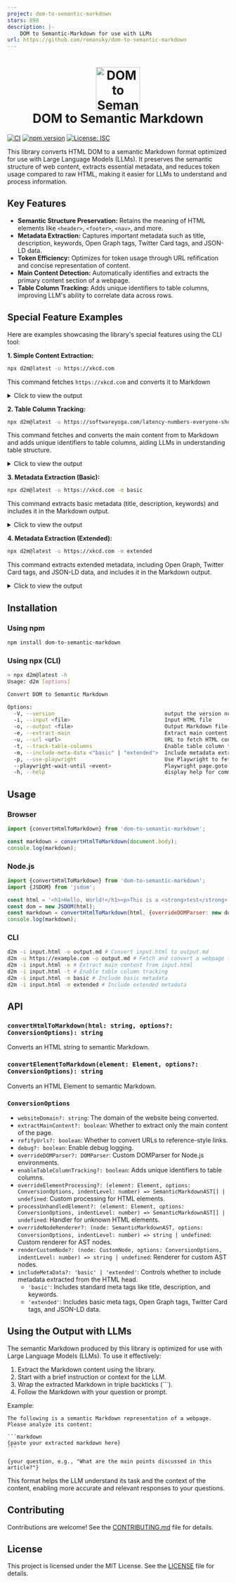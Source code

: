 ```yaml
---
project: dom-to-semantic-markdown
stars: 898
description: |-
    DOM to Semantic-Markdown for use with LLMs
url: https://github.com/romansky/dom-to-semantic-markdown
---
```


<h1 align="center">
    <img width="100" height="100" src="d2m_color.svg" alt="DOM to Semantic Markdown Logo"><br>
    DOM to Semantic Markdown
</h1>

[![CI](https://github.com/romansky/dom-to-semantic-markdown/actions/workflows/ci.yml/badge.svg)](https://github.com/romansku/dom-to-semantic-markdown/actions/workflows/ci.yml)
[![npm version](https://badge.fury.io/js/dom-to-semantic-markdown.svg)](https://badge.fury.io/js/dom-to-semantic-markdown)
[![License: ISC](https://img.shields.io/badge/License-MIT-blue.svg)](https://opensource.org/licenses/MIT)

This library converts HTML DOM to a semantic Markdown format optimized for use with Large Language Models (LLMs). It
preserves the semantic structure of web content, extracts essential metadata, and reduces token usage compared to raw
HTML, making it easier for LLMs to understand and process information.

## Key Features

* **Semantic Structure Preservation:** Retains the meaning of HTML elements like `<header>`, `<footer>`, `<nav>`, and
  more.
* **Metadata Extraction:** Captures important metadata such as title, description, keywords, Open Graph tags, Twitter
  Card tags, and JSON-LD data.
* **Token Efficiency:** Optimizes for token usage through URL refification and concise representation of content.
* **Main Content Detection:** Automatically identifies and extracts the primary content section of a webpage.
* **Table Column Tracking:** Adds unique identifiers to table columns, improving LLM's ability to correlate data across
  rows.

## Special Feature Examples

Here are examples showcasing the library's special features using the CLI tool:

**1. Simple Content Extraction:**

```bash
npx d2m@latest -u https://xkcd.com
```

This command fetches `https://xkcd.com` and converts it to Markdown

<details>
<summary>Click to view the output</summary>

```markdown
- [Archive](/archive)
- [What If?](https://what-if.xkcd.com/)
- [About](/about)
- [Feed](/atom.xml) • [Email](/newsletter/)
- [TW](https://twitter.com/xkcd/) • [FB](https://www.facebook.com/TheXKCD/) • [IG](https://www.instagram.com/xkcd/)
- [-Books-](/books/)
- [What If? 2](/what-if-2/)
- [WI?](/what-if/) • [TE](/thing-explainer/) • [HT](/how-to/)
  <a href="/">![xkcd.com logo](/s/0b7742.png)</a> A webcomic of romance,
  sarcasm, math, and language. [Special 10th anniversary edition of WHAT IF?](https://xkcd.com/what-if/) —revised and annotated with brand-new illustrations and answers to important questions you never thought to ask—out now. Order it [here](https://bit.ly/WhatIf10th)! Renormalization
- [|<](/1/)
- [< Prev](/3090/)
- [Random](//c.xkcd.com/random/comic/)
- [Next >](about:blank#)
- [>|](/)

![Renormalization](//imgs.xkcd.com/comics/renormalization.png)

- [|<](/1/)
- [< Prev](/3090/)
- [Random](//c.xkcd.com/random/comic/)
- [Next >](about:blank#)
- [>|](/)

Permanent link to this comic: [https://xkcd.com/3091/](https://xkcd.com/3091)
Image URL (for hotlinking/embedding): [https://imgs.xkcd.com/comics/renormalization.png](https://imgs.xkcd.com/comics/renormalization.png)
![Selected Comics](//imgs.xkcd.com/s/a899e84.jpg)

<a href="//xkcd.com/1732/">![Earth temperature timeline](//imgs.xkcd.com/s/temperature.png)</a>
[RSS Feed](/rss.xml) - [Atom Feed](/atom.xml) - [Email](/newsletter/)
Comics I enjoy:
[Three Word Phrase](http://threewordphrase.com/), [SMBC](https://www.smbc-comics.com/), [Dinosaur Comics](https://www.qwantz.com/), [Oglaf](https://oglaf.com/) (nsfw), [A Softer World](https://www.asofterworld.com/), [Buttersafe](https://buttersafe.com/), [Perry Bible Fellowship](https://pbfcomics.com/), [Questionable Content](https://questionablecontent.net/), [Buttercup Festival](http://www.buttercupfestival.com/), [Homestuck](https://www.homestuck.com/), [Junior Scientist Power Hour](https://www.jspowerhour.com/)
Other things:
[Tips on technology and government](https://medium.com/civic-tech-thoughts-from-joshdata/so-you-want-to-reform-democracy-7f3b1ef10597),
[Climate FAQ](https://www.nytimes.com/interactive/2017/climate/what-is-climate-change.html), [Katharine Hayhoe](https://twitter.com/KHayhoe)
xkcd.com is best viewed with Netscape Navigator 4.0 or below on a Pentium 3±1 emulated in Javascript on an Apple IIGS
at a screen resolution of 1024x1. Please enable your ad blockers, disable high-heat drying, and remove your device
from Airplane Mode and set it to Boat Mode. For security reasons, please leave caps lock on while browsing. This work is licensed under a [Creative Commons Attribution-NonCommercial 2.5 License](https://creativecommons.org/licenses/by-nc/2.5/).

This means you're free to copy and share these comics (but not to sell them). [More details](/license.html).
```

</details>

**2. Table Column Tracking:**

```bash
npx d2m@latest -u https://softwareyoga.com/latency-numbers-everyone-should-know/ -t -e
```

This command fetches and converts the main content from to Markdown and adds unique identifiers to table columns, aiding
LLMs in understanding table structure.

<details>
<summary>Click to view the output</summary>

```markdown
# Latency Numbers Everyone Should Know

## Latency

In a computer network, latency is defined as the amount of time it takes for a packet of data to get from one designated point to another.

In more general terms, it is the amount of time between the cause and the observation of the effect.

As you would expect, latency is important, very important. As programmers, we all know reading from disk takes longer than reading from memory or the fact that L1 cache is faster than the L2 cache.

But do you know the orders of magnitude by which these aspects are faster/slower compared to others?

## Latency for common operations

Jeff Dean from Google studied exactly that and came up with figures for latency in various situations.

With improving hardware, the latency at the higher ends of the spectrum are reducing, but not enough to ignore them completely! For instance, to read 1MB sequentially from disk might have taken 20,000,000 ns a decade earlier and with the advent of SSDs may probably take 1,000,000 ns today. But it is never going to surpass reading directly from memory.

The table below presents the latency for the most common operations on commodity hardware. These data are only approximations and will vary with the hardware and the execution environment of your code. However, they do serve their primary purpose, which is to enable us make informed technical decisions to reduce latency.

For better comprehension of  the multi-fold increase in latency, scaled figures in relation to L2 cache are also provided by assuming that the L1 cache reference is 1 sec.

**Scroll horizontally on the table in smaller screens**

| Operation <!-- col-0 --> | Note <!-- col-1 --> | Latency <!-- col-2 --> | Scaled Latency <!-- col-3 --> |
| --- | --- | --- | --- |
| L1 cache reference <!-- col-0 --> | Level-1 cache, usually built onto the microprocessor chip itself. <!-- col-1 --> | 0.5 ns <!-- col-2 --> | Consider L1 cache reference duration is 1 sec <!-- col-3 --> |
| Branch mispredict <!-- col-0 --> | During the execution of a program, CPU predicts the next set of instructions. Branch misprediction is when it makes the wrong prediction. Hence, the previous prediction has to be erased and new one calculated and placed on the execution stack. <!-- col-1 --> | 5 ns <!-- col-2 --> | 10 s <!-- col-3 --> |
| L2 cache reference <!-- col-0 --> | Level-2 cache is memory built on a separate chip. <!-- col-1 --> | 7 ns <!-- col-2 --> | 14 s <!-- col-3 --> |
| Mutex lock/unlock <!-- col-0 --> | Simple synchronization method used to ensure exclusive access to resources shared between many threads. <!-- col-1 --> | 25 ns <!-- col-2 --> | 50 s <!-- col-3 --> |
| Main memory reference <!-- col-0 --> | Time to reference main memory i.e. RAM. <!-- col-1 --> | 100 ns <!-- col-2 --> | 3m 20s <!-- col-3 --> |
| Compress 1K bytes with Snappy <!-- col-0 --> | Snappy is a fast data compression and decompression library written in C++ by Google and used in many Google projects like BigTable, MapReduce and other open source projects. <!-- col-1 --> | 3,000 ns <!-- col-2 --> | 1h 40 m <!-- col-3 --> |
| Send 1K bytes over 1 Gbps network <!-- col-0 --> |  <!-- col-1 --> | 10,000 ns <!-- col-2 --> | 5h 33m 20s <!-- col-3 --> |
| Read 1 MB sequentially from memory <!-- col-0 --> | Read from RAM. <!-- col-1 --> | 250,000 ns <!-- col-2 --> | 5d 18h 53m 20s <!-- col-3 --> |
| Round trip within same datacenter <!-- col-0 --> | We can assume that the DNS lookup will be much faster within a datacenter than it is to go over an external router. <!-- col-1 --> | 500,000 ns <!-- col-2 --> | 11d 13h 46m 40s <!-- col-3 --> |
| Read 1 MB sequentially from SSD disk <!-- col-0 --> | Assumes SSD disk. SSD boasts random data access times of 100000 ns or less. <!-- col-1 --> | 1,000,000 ns <!-- col-2 --> | 23d 3h 33m 20s <!-- col-3 --> |
| Disk seek <!-- col-0 --> | Disk seek is method to get to the sector and head in the disk where the required data exists. <!-- col-1 --> | 10,000,000 ns <!-- col-2 --> | 231d 11h 33m 20s <!-- col-3 --> |
| Read 1 MB sequentially from disk <!-- col-0 --> | Assumes regular disk, not SSD. Check the difference in comparison to SSD! <!-- col-1 --> | 20,000,000 ns <!-- col-2 --> | 462d 23h 6m 40s <!-- col-3 --> |
| Send packet CA->Netherlands->CA <!-- col-0 --> | Round trip for packet data from U.S.A to Europe and back. <!-- col-1 --> | 150,000,000 ns <!-- col-2 --> | 3472d 5h 20m <!-- col-3 --> |

### References:

1. [Designs, Lessons and Advice from Building Large Distributed Systems](http://www.cs.cornell.edu/projects/ladis2009/talks/dean-keynote-ladis2009.pdf)
2. [Peter Norvig’s post on – Teach Yourself Programming in Ten Years](http://norvig.com/21-days.html#answers)
```

</details>

**3. Metadata Extraction (Basic):**

```bash
npx d2m@latest -u https://xkcd.com -m basic
```

This command extracts basic metadata (title, description, keywords) and includes it in the Markdown output.

<details>
<summary>Click to view the output</summary>

```markdown
---
title: "xkcd: Renormalization"
---


- [Archive](/archive)
- [What If?](https://what-if.xkcd.com/)
- [About](/about)
- [Feed](/atom.xml) • [Email](/newsletter/)
- [TW](https://twitter.com/xkcd/) • [FB](https://www.facebook.com/TheXKCD/) • [IG](https://www.instagram.com/xkcd/)
- [-Books-](/books/)
- [What If? 2](/what-if-2/)
- [WI?](/what-if/) • [TE](/thing-explainer/) • [HT](/how-to/)
  <a href="/">![xkcd.com logo](/s/0b7742.png)</a> A webcomic of romance,
  sarcasm, math, and language. [Special 10th anniversary edition of WHAT IF?](https://xkcd.com/what-if/) —revised and annotated with brand-new illustrations and answers to important questions you never thought to ask—out now. Order it [here](https://bit.ly/WhatIf10th)! Renormalization
- [|<](/1/)
- [< Prev](/3090/)
- [Random](//c.xkcd.com/random/comic/)
- [Next >](about:blank#)
- [>|](/)

![Renormalization](//imgs.xkcd.com/comics/renormalization.png)

- [|<](/1/)
- [< Prev](/3090/)
- [Random](//c.xkcd.com/random/comic/)
- [Next >](about:blank#)
- [>|](/)

Permanent link to this comic: [https://xkcd.com/3091/](https://xkcd.com/3091)
Image URL (for hotlinking/embedding): [https://imgs.xkcd.com/comics/renormalization.png](https://imgs.xkcd.com/comics/renormalization.png)
![Selected Comics](//imgs.xkcd.com/s/a899e84.jpg)

<a href="//xkcd.com/1732/">![Earth temperature timeline](//imgs.xkcd.com/s/temperature.png)</a>
[RSS Feed](/rss.xml) - [Atom Feed](/atom.xml) - [Email](/newsletter/)
Comics I enjoy:
[Three Word Phrase](http://threewordphrase.com/), [SMBC](https://www.smbc-comics.com/), [Dinosaur Comics](https://www.qwantz.com/), [Oglaf](https://oglaf.com/) (nsfw), [A Softer World](https://www.asofterworld.com/), [Buttersafe](https://buttersafe.com/), [Perry Bible Fellowship](https://pbfcomics.com/), [Questionable Content](https://questionablecontent.net/), [Buttercup Festival](http://www.buttercupfestival.com/), [Homestuck](https://www.homestuck.com/), [Junior Scientist Power Hour](https://www.jspowerhour.com/)
Other things:
[Tips on technology and government](https://medium.com/civic-tech-thoughts-from-joshdata/so-you-want-to-reform-democracy-7f3b1ef10597),
[Climate FAQ](https://www.nytimes.com/interactive/2017/climate/what-is-climate-change.html), [Katharine Hayhoe](https://twitter.com/KHayhoe)
xkcd.com is best viewed with Netscape Navigator 4.0 or below on a Pentium 3±1 emulated in Javascript on an Apple IIGS
at a screen resolution of 1024x1. Please enable your ad blockers, disable high-heat drying, and remove your device
from Airplane Mode and set it to Boat Mode. For security reasons, please leave caps lock on while browsing. This work is licensed under a [Creative Commons Attribution-NonCommercial 2.5 License](https://creativecommons.org/licenses/by-nc/2.5/).

This means you're free to copy and share these comics (but not to sell them). [More details](/license.html).
```

</details>

**4. Metadata Extraction (Extended):**

```bash
npx d2m@latest -u https://xkcd.com -m extended
```

This command extracts extended metadata, including Open Graph, Twitter Card tags, and JSON-LD data, and includes it in
the Markdown output.

<details>
<summary>Click to view the output</summary>

```markdown
---
title: "xkcd: Renormalization"
openGraph:
  site_name: "xkcd"
  title: "Renormalization"
  url: "https://xkcd.com/3091/"
  image: "https://imgs.xkcd.com/comics/renormalization_2x.png"
twitter:
  card: "summary_large_image"
---


- [Archive](/archive)
- [What If?](https://what-if.xkcd.com/)
- [About](/about)
- [Feed](/atom.xml) • [Email](/newsletter/)
- [TW](https://twitter.com/xkcd/) • [FB](https://www.facebook.com/TheXKCD/) • [IG](https://www.instagram.com/xkcd/)
- [-Books-](/books/)
- [What If? 2](/what-if-2/)
- [WI?](/what-if/) • [TE](/thing-explainer/) • [HT](/how-to/)
  <a href="/">![xkcd.com logo](/s/0b7742.png)</a> A webcomic of romance,
  sarcasm, math, and language. [Special 10th anniversary edition of WHAT IF?](https://xkcd.com/what-if/) —revised and annotated with brand-new illustrations and answers to important questions you never thought to ask—out now. Order it [here](https://bit.ly/WhatIf10th)! Renormalization
- [|<](/1/)
- [< Prev](/3090/)
- [Random](//c.xkcd.com/random/comic/)
- [Next >](about:blank#)
- [>|](/)

![Renormalization](//imgs.xkcd.com/comics/renormalization.png)

- [|<](/1/)
- [< Prev](/3090/)
- [Random](//c.xkcd.com/random/comic/)
- [Next >](about:blank#)
- [>|](/)

Permanent link to this comic: [https://xkcd.com/3091/](https://xkcd.com/3091)
Image URL (for hotlinking/embedding): [https://imgs.xkcd.com/comics/renormalization.png](https://imgs.xkcd.com/comics/renormalization.png)
![Selected Comics](//imgs.xkcd.com/s/a899e84.jpg)

<a href="//xkcd.com/1732/">![Earth temperature timeline](//imgs.xkcd.com/s/temperature.png)</a>
[RSS Feed](/rss.xml) - [Atom Feed](/atom.xml) - [Email](/newsletter/)
Comics I enjoy:
[Three Word Phrase](http://threewordphrase.com/), [SMBC](https://www.smbc-comics.com/), [Dinosaur Comics](https://www.qwantz.com/), [Oglaf](https://oglaf.com/) (nsfw), [A Softer World](https://www.asofterworld.com/), [Buttersafe](https://buttersafe.com/), [Perry Bible Fellowship](https://pbfcomics.com/), [Questionable Content](https://questionablecontent.net/), [Buttercup Festival](http://www.buttercupfestival.com/), [Homestuck](https://www.homestuck.com/), [Junior Scientist Power Hour](https://www.jspowerhour.com/)
Other things:
[Tips on technology and government](https://medium.com/civic-tech-thoughts-from-joshdata/so-you-want-to-reform-democracy-7f3b1ef10597),
[Climate FAQ](https://www.nytimes.com/interactive/2017/climate/what-is-climate-change.html), [Katharine Hayhoe](https://twitter.com/KHayhoe)
xkcd.com is best viewed with Netscape Navigator 4.0 or below on a Pentium 3±1 emulated in Javascript on an Apple IIGS
at a screen resolution of 1024x1. Please enable your ad blockers, disable high-heat drying, and remove your device
from Airplane Mode and set it to Boat Mode. For security reasons, please leave caps lock on while browsing. This work is licensed under a [Creative Commons Attribution-NonCommercial 2.5 License](https://creativecommons.org/licenses/by-nc/2.5/).

This means you're free to copy and share these comics (but not to sell them). [More details](/license.html).
```

</details>

## Installation

### Using npm

```bash
npm install dom-to-semantic-markdown
```

### Using npx (CLI)

```bash
> npx d2m@latest -h
Usage: d2m [options]

Convert DOM to Semantic Markdown

Options:
  -V, --version                                   output the version number
  -i, --input <file>                              Input HTML file
  -o, --output <file>                             Output Markdown file
  -e, --extract-main                              Extract main content
  -u, --url <url>                                 URL to fetch HTML content from
  -t, --track-table-columns                       Enable table column tracking for improved LLM data correlation
  -m, --include-meta-data <"basic" | "extended">  Include metadata extracted from the HTML head
  -p, --use-playwright                            Use Playwright to fetch HTML from URL (handles dynamic content)
  --playwright-wait-until <event>                 Playwright page.goto waitUntil event. Allowed values: load, domcontentloaded, networkidle, commit. Default: load. (default: "load")
  -h, --help                                      display help for command
```

## Usage

### Browser

```javascript
import {convertHtmlToMarkdown} from 'dom-to-semantic-markdown';

const markdown = convertHtmlToMarkdown(document.body);
console.log(markdown);
```

### Node.js

```javascript
import {convertHtmlToMarkdown} from 'dom-to-semantic-markdown';
import {JSDOM} from 'jsdom';

const html = '<h1>Hello, World!</h1><p>This is a <strong>test</strong>.</p>';
const dom = new JSDOM(html);
const markdown = convertHtmlToMarkdown(html, {overrideDOMParser: new dom.window.DOMParser()});
console.log(markdown);
```

### CLI

```bash
d2m -i input.html -o output.md # Convert input.html to output.md
d2m -u https://example.com -o output.md # Fetch and convert a webpage to Markdown
d2m -i input.html -e # Extract main content from input.html
d2m -i input.html -t # Enable table column tracking
d2m -i input.html -m basic # Include basic metadata
d2m -i input.html -m extended # Include extended metadata
```

## API

### `convertHtmlToMarkdown(html: string, options?: ConversionOptions): string`

Converts an HTML string to semantic Markdown.

### `convertElementToMarkdown(element: Element, options?: ConversionOptions): string`

Converts an HTML Element to semantic Markdown.

### `ConversionOptions`

* `websiteDomain?: string`: The domain of the website being converted.
* `extractMainContent?: boolean`: Whether to extract only the main content of the page.
* `refifyUrls?: boolean`: Whether to convert URLs to reference-style links.
* `debug?: boolean`: Enable debug logging.
* `overrideDOMParser?: DOMParser`: Custom DOMParser for Node.js environments.
* `enableTableColumnTracking?: boolean`: Adds unique identifiers to table columns.
* `overrideElementProcessing?: (element: Element, options: ConversionOptions, indentLevel: number) => SemanticMarkdownAST[] | undefined`:
  Custom processing for HTML elements.
* `processUnhandledElement?: (element: Element, options: ConversionOptions, indentLevel: number) => SemanticMarkdownAST[] | undefined`:
  Handler for unknown HTML elements.
* `overrideNodeRenderer?: (node: SemanticMarkdownAST, options: ConversionOptions, indentLevel: number) => string | undefined`:
  Custom renderer for AST nodes.
* `renderCustomNode?: (node: CustomNode, options: ConversionOptions, indentLevel: number) => string | undefined`:
  Renderer for custom AST nodes.
* `includeMetaData?: 'basic' | 'extended'`: Controls whether to include metadata extracted from the HTML head.
    - `'basic'`: Includes standard meta tags like title, description, and keywords.
    - `'extended'`: Includes basic meta tags, Open Graph tags, Twitter Card tags, and JSON-LD data.

## Using the Output with LLMs

The semantic Markdown produced by this library is optimized for use with Large Language Models (LLMs). To use it effectively:

1. Extract the Markdown content using the library.
2. Start with a brief instruction or context for the LLM.
3. Wrap the extracted Markdown in triple backticks (```).
4. Follow the Markdown with your question or prompt.

Example:

````
The following is a semantic Markdown representation of a webpage. Please analyze its content:

```markdown
{paste your extracted markdown here}
```

{your question, e.g., "What are the main points discussed in this article?"}
````

This format helps the LLM understand its task and the context of the content, enabling more accurate and relevant responses to your questions.

## Contributing

Contributions are welcome! See the [CONTRIBUTING.md](CONTRIBUTING.md) file for details.

## License

This project is licensed under the MIT License. See the [LICENSE](LICENSE) file for details.

